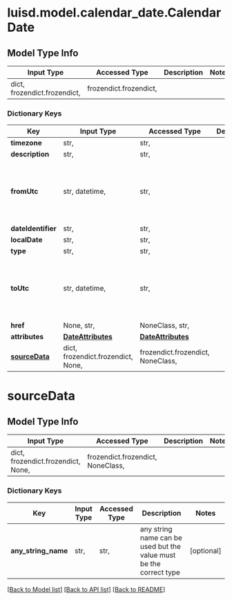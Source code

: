 # luisd.model.calendar_date.CalendarDate

## Model Type Info
Input Type | Accessed Type | Description | Notes
------------ | ------------- | ------------- | -------------
dict, frozendict.frozendict,  | frozendict.frozendict,  |  | 

### Dictionary Keys
Key | Input Type | Accessed Type | Description | Notes
------------ | ------------- | ------------- | ------------- | -------------
**timezone** | str,  | str,  |  | 
**description** | str,  | str,  |  | 
**fromUtc** | str, datetime,  | str,  |  | value must conform to RFC-3339 date-time
**dateIdentifier** | str,  | str,  |  | 
**localDate** | str,  | str,  |  | 
**type** | str,  | str,  |  | 
**toUtc** | str, datetime,  | str,  |  | value must conform to RFC-3339 date-time
**href** | None, str,  | NoneClass, str,  |  | [optional] 
**attributes** | [**DateAttributes**](DateAttributes.md) | [**DateAttributes**](DateAttributes.md) |  | [optional] 
**[sourceData](#sourceData)** | dict, frozendict.frozendict, None,  | frozendict.frozendict, NoneClass,  |  | [optional] 

# sourceData

## Model Type Info
Input Type | Accessed Type | Description | Notes
------------ | ------------- | ------------- | -------------
dict, frozendict.frozendict, None,  | frozendict.frozendict, NoneClass,  |  | 

### Dictionary Keys
Key | Input Type | Accessed Type | Description | Notes
------------ | ------------- | ------------- | ------------- | -------------
**any_string_name** | str,  | str,  | any string name can be used but the value must be the correct type | [optional] 

[[Back to Model list]](../../README.md#documentation-for-models) [[Back to API list]](../../README.md#documentation-for-api-endpoints) [[Back to README]](../../README.md)

